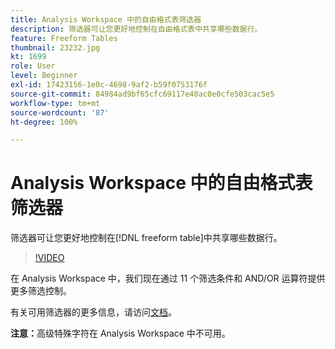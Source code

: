 ```yaml
---
title: Analysis Workspace 中的自由格式表筛选器
description: 筛选器可让您更好地控制在自由格式表中共享哪些数据行。
feature: Freeform Tables
thumbnail: 23232.jpg
kt: 1699
role: User
level: Beginner
exl-id: 17423156-1e0c-4698-9af2-b59f0753176f
source-git-commit: 84984ad9bf65cfc69117e40ac0e0cfe503cac5e5
workflow-type: tm+mt
source-wordcount: '87'
ht-degree: 100%

---
```


# Analysis Workspace 中的自由格式表筛选器

筛选器可让您更好地控制在[!DNL freeform table]中共享哪些数据行。

>[!VIDEO](https://video.tv.adobe.com/v/23232/?quality=12&learn=on)

在 Analysis Workspace 中，我们现在通过 11 个筛选条件和 AND/OR 运算符提供更多筛选控制。

有关可用筛选器的更多信息，请访问[文档](https://experienceleague.adobe.com/docs/analytics-platform/using/cja-workspace/visualizations/freeform-table/pagination-filtering-sorting.html#cja-workspace?lang=en)。

**注意：**&#x200B;高级特殊字符在 Analysis Workspace 中不可用。

